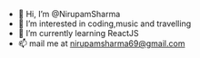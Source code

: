 - 👋 Hi, I’m @NirupamSharma
- 👀 I’m interested in coding,music and travelling
- 🌱 I’m currently learning ReactJS
- 📫 mail me at nirupamsharma69@gmail.com

<!---
NirupamSharma/NirupamSharma is a ✨ special ✨ repository because its `README.md` (this file) appears on your GitHub profile.
You can click the Preview link to take a look at your changes.
--->
